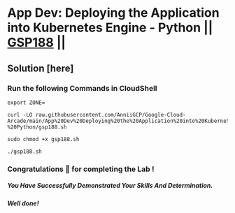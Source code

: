 # App Dev: Deploying the Application into Kubernetes Engine - Python || [GSP188](https://www.cloudskillsboost.google/focuses/1073?parent=catalog) ||

## Solution [here]

### Run the following Commands in CloudShell

```
export ZONE=
```
```
curl -LO raw.githubusercontent.com/AnniiGCP/Google-Cloud-Arcade/main/App%20Dev%20Deploying%20the%20Application%20into%20Kubernetes%20Engine%20-%20Python/gsp188.sh

sudo chmod +x gsp188.sh

./gsp188.sh
```

### Congratulations 🎉 for completing the Lab !

##### *You Have Successfully Demonstrated Your Skills And Determination.*

#### *Well done!*
